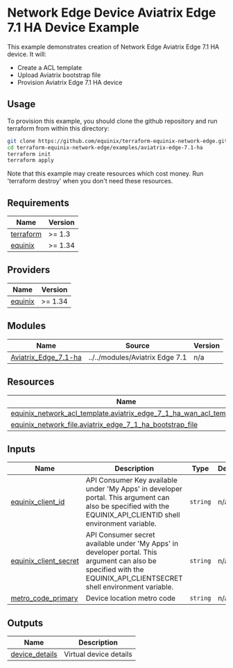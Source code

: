 # Network Edge Device Aviatrix Edge 7.1 HA Device Example

This example demonstrates creation of Network Edge Aviatrix Edge 7.1 HA device. It will:

- Create a ACL template
- Upload Aviatrix bootstrap file
- Provision Aviatrix Edge 7.1 HA device

## Usage

To provision this example, you should clone the github repository and run terraform from within this directory:

```bash
git clone https://github.com/equinix/terraform-equinix-network-edge.git
cd terraform-equinix-network-edge/examples/aviatrix-edge-7.1-ha
terraform init
terraform apply
```

Note that this example may create resources which cost money. Run 'terraform destroy' when you don't need these resources.

<!-- BEGIN_TF_DOCS -->

## Requirements

| Name                                                                      | Version |
| --------------------------------------------------------------------------- | --------- |
| <a name="requirement_terraform"></a> [terraform](#requirement\_terraform) | >= 1.3  |
| <a name="requirement_equinix"></a> [equinix](#requirement\_equinix)       | >= 1.34 |

## Providers

| Name                                                          | Version |
| --------------------------------------------------------------- | --------- |
| <a name="provider_equinix"></a> [equinix](#provider\_equinix) | >= 1.34 |

## Modules

| Name                                                                                            | Source                          | Version |
| ------------------------------------------------------------------------------------------------- | --------------------------------- | --------- |
| <a name="aviatrix-edge-7.1-single_ha"></a> [Aviatrix_Edge_7.1-ha](#aviatrix-edge-7.1-single_ha) | ../../modules/Aviatrix Edge 7.1 | n/a     |

## Resources

| Name                                                                                                                                                                             | Type     |
| ---------------------------------------------------------------------------------------------------------------------------------------------------------------------------------- | ---------- |
| [equinix_network_acl_template.aviatrix_edge_7_1_ha_wan_acl_template](https://registry.terraform.io/providers/equinix/equinix/latest/docs/resources/equinix_network_acl_template) | resource |
| [equinix_network_file.aviatrix_edge_7_1_ha_bootstrap_file](https://registry.terraform.io/providers/equinix/equinix/latest/docs/resources/equinix_network_file)                   | resource |

## Inputs

| Name                                                                                                  | Description                                                                                                                                                            | Type     | Default | Required |
| ------------------------------------------------------------------------------------------------------- | ------------------------------------------------------------------------------------------------------------------------------------------------------------------------ | ---------- | --------- | :--------: |
| <a name="input_equinix_client_id"></a> [equinix\_client\_id](#input\_equinix\_client\_id)             | API Consumer Key available under 'My Apps' in developer portal. This argument can also be specified with the EQUINIX\_API\_CLIENTID shell environment variable.        | `string` | n/a     |   yes   |
| <a name="input_equinix_client_secret"></a> [equinix\_client\_secret](#input\_equinix\_client\_secret) | API Consumer secret available under 'My Apps' in developer portal. This argument can also be specified with the EQUINIX\_API\_CLIENTSECRET shell environment variable. | `string` | n/a     |   yes   |
| <a name="input_metro_code_primary"></a> [metro\_code\_primary](#input\_metro\_code\_primary)          | Device location metro code                                                                                                                                             | `string` | n/a     |   yes   |

## Outputs

| Name                                                                             | Description            |
| ---------------------------------------------------------------------------------- | ------------------------ |
| <a name="output_device_details"></a> [device\_details](#output\_device\_details) | Virtual device details |

<!-- END_TF_DOCS -->
